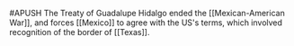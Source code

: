 #APUSH 
The Treaty of Guadalupe Hidalgo ended the [[Mexican-American War]], and forces [[Mexico]] to agree with the US's terms, which involved recognition of the border of [[Texas]].